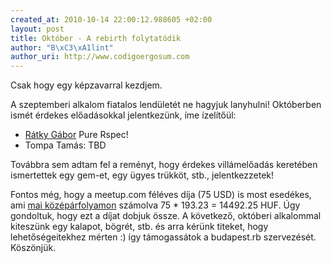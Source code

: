 ```yaml
---
created_at: 2010-10-14 22:00:12.988605 +02:00
layout: post
title: Október - A rebirth folytatódik
author: "B\xC3\xA1lint"
author_uri: http://www.codigoergosum.com
---
```

Csak hogy egy képzavarral kezdjem.

A szeptemberi alkalom fiatalos lendületét ne hagyjuk lanyhulni! Októberben ismét érdekes előadásokkal jelentkezünk, íme ízelítőül:

* [Rátky Gábor](http://rgabostyle.com/) Pure Rspec!
* Tompa Tamás: TBD

Továbbra sem adtam fel a reményt, hogy érdekes villámelőadás keretében ismertettek egy gem-et, egy ügyes trükköt, stb., jelentkezzetek!

Fontos még, hogy a meetup.com féléves díja (75 USD) is most esedékes, ami [mai középárfolyamon](http://www.mnb.hu/arfolyamok) számolva 75 * 193.23 = 14492.25 HUF. Úgy gondoltuk, hogy ezt a díjat dobjuk össze. A következő, októberi alkalommal kiteszünk egy kalapot, bögrét, stb. és arra kérünk titeket, hogy lehetőségeitekhez mérten :) így támogassátok a budapest.rb szervezését. Köszönjük.
